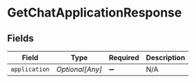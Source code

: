 # GetChatApplicationResponse


## Fields

| Field              | Type               | Required           | Description        |
| ------------------ | ------------------ | ------------------ | ------------------ |
| `application`      | *Optional[Any]*    | :heavy_minus_sign: | N/A                |